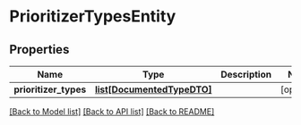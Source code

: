 # PrioritizerTypesEntity

## Properties
Name | Type | Description | Notes
------------ | ------------- | ------------- | -------------
**prioritizer_types** | [**list[DocumentedTypeDTO]**](DocumentedTypeDTO.md) |  | [optional] 

[[Back to Model list]](../README.md#documentation-for-models) [[Back to API list]](../README.md#documentation-for-api-endpoints) [[Back to README]](../README.md)


